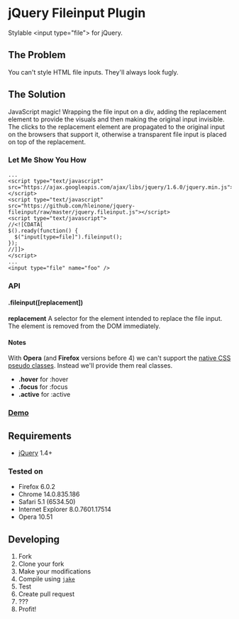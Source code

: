 # jQuery Fileinput Plugin
Stylable &lt;input type="file"&gt; for jQuery.

## The Problem
You can't style HTML file inputs. They'll always look fugly.

## The Solution
JavaScript magic! Wrapping the file input on a div, adding the replacement element to provide the visuals and then making the original input invisible. The clicks to the replacement element are propagated to the original input on the browsers that support it, otherwise a transparent file input is placed on top of the replacement.

### Let Me Show You How

    ...
    <script type="text/javascript" src="https://ajax.googleapis.com/ajax/libs/jquery/1.6.0/jquery.min.js"></script>
    <script type="text/javascript" src="https://github.com/hleinone/jquery-fileinput/raw/master/jquery.fileinput.js"></script>
    <script type="text/javascript">
    //<![CDATA[
    $().ready(function() {
      $("input[type=file]").fileinput();
    });
    //]]>
    </script>
    ...
    <input type="file" name="foo" />

### API

#### .fileinput([replacement])

**replacement** A selector for the element intended to replace the file input. The element is removed from the DOM immediately.

#### Notes

With **Opera** (and **Firefox** versions before 4) we can't support the [native CSS pseudo classes](http://www.w3schools.com/css/css_pseudo_classes.asp). Instead we'll provide them real classes.

* **.hover** for :hover
* **.focus** for :focus
* **.active** for :active

### [Demo](http://jsfiddle.net/hleinone/UF4nr/)

## Requirements

* [jQuery](http://jquery.com/) 1.4+

### Tested on

* Firefox 6.0.2
* Chrome 14.0.835.186
* Safari 5.1 (6534.50)
* Internet Explorer 8.0.7601.17514
* Opera 10.51

## Developing

1. Fork
1. Clone your fork
1. Make your modifications
1. Compile using [`jake`](https://github.com/mde/jake)
1. Test
1. Create pull request
1. ???
1. Profit!